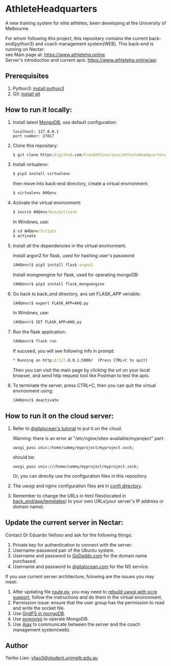 # AthleteHeadquarters
A new training system for elite athletes, been developing at the University of Melbourne.

For whom following this project, this repositary contains the current back-end(python3) and coach management system(WEB).
This back-end is running on Nectar: </br>see Main page at: https://www.athletehq.online </br> Server's introduction and current apis: https://www.athletehq.online/api

<h2>Prerequisites</h2>

1. Python3: [install python3](https://wiki.python.org/moin/BeginnersGuide/Download "Downloading Python")
2. Git: [install git](https://git-scm.com/downloads "Git Downloads")

<h2>How to run it locally:</h2>

1. Install latest [MongoDB](https://www.mongodb.com/download-center#community "MongoDB Download Center"), use default configuration: 
	```
	localhost: 127.0.0.1
	port number: 27017
	```
2. Clone this repositary:
	```cmd
	$ git clone https://github.com/FrankOfConscious/AthleteHeadquarters.git
	```
3. Install virtualenv: 
	```cmd
	$ pip3 install virtualenv
  	```
	then move into back-end directory, create a virtual environment: 
	```cmd
	$ virtualenv AHQenv
	```
	
4. Activate the virtual environment: 
	```cmd
	$ source AHQenv/bin/activate
	```
	In Windows, use:
	```cmd
	$ cd AHQenv/Scripts
	$ activate
	```
	
5. Install all the dependencies in the virtual environment.

	Install argon2 for flask, used for hashing user's password:
	```cmd
	(AHQenv)$ pip3 install flask-argon2
	```
	Install mongoengine for flask, used for operating mongoDB:
	```cmd
	(AHQenv)$ pip3 install flask_mongoengine
	```
6. Go back to back_end directory, ans set FLASK_APP veriable:
	```cmd
	(AHQenv)$ export FLASK_APP=AHQ.py
	```

	In Windows, use:
	```cmd
	(AHQenv)$ SET FLASK_APP=AHQ.py
	```
7. Run the flask application: 
	```cmd
	(AHQenv)$ flask run
	```
	If succeed, you will see following info in prompt:
	```cmd
	* Running on http://127.0.0.1:5000/  (Press CTRL+C to quit)
	```
	Then you can visit the main page by clicking the url on your local browser, and send http request tool like Postman to test the apis.
8. To terminate the server, press CTRL+C, then you can quit the virtual environment using:
	```cmd
	(AHQenv)$ deactivate
	```

<h2>How to run it on the cloud server:</h2>

1. Refer to [digitalocean's tutorial](https://www.digitalocean.com/community/tutorials/how-to-serve-flask-applications-with-uwsgi-and-nginx-on-ubuntu-16-04) to put it on the cloud.
	
	Warning: there is an error at "/etc/nginx/sites-available/myproject" part:
	```
	uwsgi_pass unix:/home/sammy/myproject/myproject.sock;
	```
	should be:
	```
	uwsgi_pass unix:///home/sammy/myproject/myproject.sock;
	```
	Or, you can directly use the configuration files in this repository.
2. The uwsgi and nginx configuration files are in [confi directory](/back_end/config_file/).
3. Remember to change the URLs in html files(located in [back_end/app/templates](/back_end/app/templates/)) to your own URLs(your server's IP address or domain name).

<h2>Update the current server in Nectar:</h2>

Contact Dr Eduardo Velloso and ask for the following things:
1. Private key for authentication to connect with the server. 
2. Username-password pair of the Ubuntu system.
3. Username and password to [GoDaddy.com](https://au.godaddy.com/ "GoDaddy") for the domain name purchased.
4. Username and password to [digitalocean.com](https://www.digitalocean.com/ "DigitalOcean") for the NS service.

If you use current server architecture, folowing are the issues you may meet:
1. After updating file [route.py](back_end/app/route.py), you may need to [rebuild uwsgi with pcre support](https://stackoverflow.com/questions/21669354/rebuild-uwsgi-with-pcre-support), follow the instructions and do them in the virtual environment.
2. Permission issue: ensure that the user group has the permission to read and write the socket file.
3. Use [GridFS in mongoDB](http://api.mongodb.com/python/current/api/gridfs/index.html#module-gridfs).
4. Use [pymongo](http://api.mongodb.com/python/current/tutorial.html "pymongo Documentation") to operate MongoDB.
4. Use [Ajax](http://api.jquery.com/jquery.ajax/ "jQuery API Documentation") to communicate between the server and the coach management system(web).

<h2>Author</h2>

Yanbo Liao: yliao3@student.unimelb.edu.au

